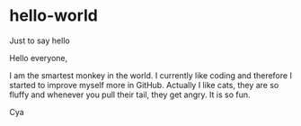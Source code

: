 # hello-world
Just to say hello

Hello everyone,

I am the smartest monkey in the world. I currently like coding and therefore I started to improve myself more in GitHub. Actually I like cats, they are so fluffy and  whenever you pull their tail, they get angry. It is so fun.

Cya
